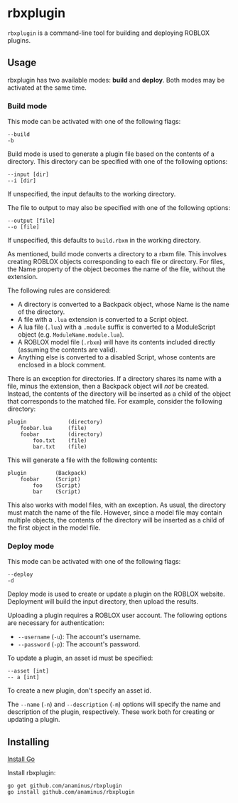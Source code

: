# rbxplugin

`rbxplugin` is a command-line tool for building and deploying
ROBLOX plugins.

## Usage

rbxplugin has two available modes: **build** and **deploy**. Both modes may be
activated at the same time.

### Build mode

This mode can be activated with one of the following flags:

	--build
	-b

Build mode is used to generate a plugin file based on the contents of a
directory. This directory can be specified with one of the following options:

	--input [dir]
	--i [dir]

If unspecified, the input defaults to the working directory.

The file to output to may also be specified with one of the following options:

	--output [file]
	--o [file]

If unspecified, this defaults to `build.rbxm` in the working directory.

As mentioned, build mode converts a directory to a rbxm file. This involves
creating ROBLOX objects corresponding to each file or directory. For files,
the Name property of the object becomes the name of the file, without the
extension.

The following rules are considered:

- A directory is converted to a Backpack object, whose Name is the name of the
  directory.
- A file with a `.lua` extension is converted to a Script object.
- A lua file (`.lua`) with a `.module` suffix is converted to a ModuleScript
  object (e.g. `ModuleName.module.lua`).
- A ROBLOX model file (`.rbxm`) will have its contents included directly
  (assuming the contents are valid).
- Anything else is converted to a disabled Script, whose contents are enclosed
  in a block comment.

There is an exception for directories. If a directory shares its name with a
file, minus the extension, then a Backpack object will *not* be created.
Instead, the contents of the directory will be inserted as a child of the
object that corresponds to the matched file. For example, consider the
following directory:

	plugin             (directory)
	    foobar.lua     (file)
	    foobar         (directory)
	        foo.txt    (file)
	        bar.txt    (file)

This will generate a file with the following contents:

	plugin         (Backpack)
	    foobar     (Script)
	        foo    (Script)
	        bar    (Script)

This also works with model files, with an exception. As usual, the directory
must match the name of the file. However, since a model file may contain
multiple objects, the contents of the directory will be inserted as a child of
the first object in the model file.

### Deploy mode

This mode can be activated with one of the following flags:

	--deploy
	-d

Deploy mode is used to create or update a plugin on the ROBLOX website.
Deployment will build the input directory, then upload the results.

Uploading a plugin requires a ROBLOX user account. The following options are
necessary for authentication:

- `--username` (`-u`): The account's username.
- `--password` (`-p`): The account's password.

To update a plugin, an asset id must be specified:

	--asset [int]
	-- a [int]

To create a new plugin, don't specify an asset id.

The `--name` (`-n`) and `--description` (`-m`) options will specify the name
and description of the plugin, respectively. These work both for creating or
updating a plugin.

## Installing

[Install Go](http://golang.org/doc/install)

Install rbxplugin:

	go get github.com/anaminus/rbxplugin
	go install github.com/anaminus/rbxplugin
